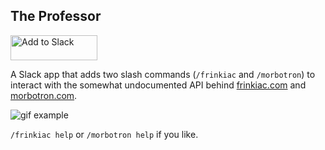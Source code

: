 ## The Professor

<a href="https://slack.com/oauth/authorize?scope=commands+team%3Aread&client_id=11083475395.197183169139">
<img
                    alt="Add to Slack"
                    height="40"
                    width="139"
                    src="https://platform.slack-edge.com/img/add_to_slack.png"
                    srcset="https://platform.slack-edge.com/img/add_to_slack.png 1x, https://platform.slack-edge.com/img/add_to_slack@2x.png 2x" />
</a>
            
A Slack app that adds two slash commands (`/frinkiac` and `/morbotron`) to interact with the
somewhat undocumented API behind [frinkiac.com](https://www.frinkiac.com) and 
[morbotron.com](https://www.morbotron.com).

![gif example](https://media.giphy.com/media/l0Iy0fRKgmneoyaXu/giphy.gif)

```/frinkiac help``` or ```/morbotron help``` if you like.
